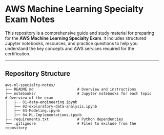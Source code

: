 # AWS Machine Learning Specialty Exam Notes

This repository is a comprehensive guide and study material for preparing for the **AWS Machine Learning Specialty Exam**. It includes structured Jupyter notebooks, resources, and practice questions to help you understand the key concepts and AWS services required for the certification.

---

## Repository Structure

```plaintext
aws-ml-specialty-notes/
├── README.md                    # Overview and instructions
├── notebooks/                   # Jupyter notebooks for each topic    # Overview of the exam
│   ├── 01-data-engineering.ipynb
│   ├── 02-exploratory-data-analysis.ipynb
│   ├── 03-Modeling.ipynb
│   ├── 04-ML-Implementations.ipynb
├── requirements.txt             # Python dependencies
└── .gitignore                   # Files to exclude from the repository
